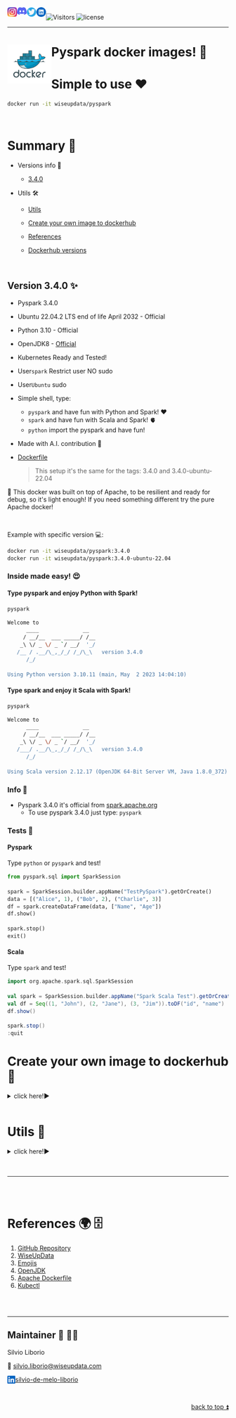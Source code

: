 <a href="https://github.com/wiseupdata/wiseupdata">
  <img align="left" alt="Wise Up Data's Instagram" width="22px" src="https://raw.githubusercontent.com/wiseupdata/wiseupdata/main/assets/instagram.png" />   
</a> 
<a href="https://github.com/wiseupdata/wiseupdata">
  <img align="left" alt="wise Up Data's Discord" width="22px" src="https://raw.githubusercontent.com/wiseupdata/wiseupdata/main/assets/discord.png" />
</a>
<a href="https://github.com/wiseupdata/wiseupdata">
  <img align="left" alt="wise Up Data | Twitter" width="22px" src="https://raw.githubusercontent.com/wiseupdata/wiseupdata/main/assets/twitter.png" />
</a>
<a href="https://github.com/wiseupdata/wiseupdata">
  <img align="left" alt="wise Up Data's LinkedIN" width="22px" src="https://raw.githubusercontent.com/wiseupdata/wiseupdata/main/assets/linkedin.png" />
</a>

![Visitors](https://api.visitorbadge.io/api/visitors?path=https%3A%2F%2Fgithub.com%2Fwiseupdata%2Fpyspark&countColor=%2337d67a&style=flat)
![license](https://img.shields.io/github/license/wiseupdata/pyspark)

---
<a name="readme-top"></a>

<h1>
<img align="left" alt="Docker image" src="https://raw.githubusercontent.com/wiseupdata/pyspark/main/assets/imgs/docker.png" width="100" />

Pyspark docker images! 🚀️

</h1>

# Simple to use ❤️

```bash
docker run -it wiseupdata/pyspark
```

<br>

# Summary 📃

- Versions info 🐍
  - <p align="left"><a href="#version-3.4.0">3.4.0</a></p>
- Utils 🛠️
  - <p align="left"><a href="#ref_util">Utils</a></p>
  - <p align="left"><a href="#ref_build">Create your own image to dockerhub</a></p>
  - <p align="left"><a href="#ref_references">References</a></p>
  - [Dockerhub versions](https://hub.docker.com/r/wiseupdata/pyspark/tags)


<br>

<a name="version-3.4.0"></a>

## Version 3.4.0 ✨️

- Pyspark 3.4.0 
- Ubuntu 22.04.2 LTS end of life April 2032 - Official
- Python 3.10 - Official
- OpenJDK8 - [Official](https://adoptium.net/download/)
- Kubernetes Ready and Tested!
- User`spark` Restrict user NO sudo
- User`Ubuntu` sudo
- Simple shell, type:
  - `pyspark` and have fun with Python and Spark! ❤️
  - `spark` and have fun with Scala and Spark! 🫀
  - `python` import  the pyspark and have fun!
- Made with A.I. contribution 🤖 
- [Dockerfile](https://github.com/wiseupdata/pyspark/blob/main/versions/3.4.0/Dockerfile)

  > This setup it's the same for the tags: 3.4.0 and 3.4.0-ubuntu-22.04


🚀 This docker was built on top of Apache, to be resilient and ready for debug, so it's light enough! If you need something different try the pure Apache docker!

<br>

Example with specific version 💻:
```bash
docker run -it wiseupdata/pyspark:3.4.0
docker run -it wiseupdata/pyspark:3.4.0-ubuntu-22.04
```

### Inside made easy! 😍
#### Type pyspark and enjoy Python with Spark!

```bash
pyspark
```

```bash
Welcome to
      ____              __
     / __/__  ___ _____/ /__
    _\ \/ _ \/ _ `/ __/  '_/
   /__ / .__/\_,_/_/ /_/\_\   version 3.4.0
      /_/

Using Python version 3.10.11 (main, May  2 2023 14:04:10)
```

#### Type spark and enjoy it Scala with Spark!
```bash
pyspark
```

```bash
Welcome to
      ____              __
     / __/__  ___ _____/ /__
    _\ \/ _ \/ _ `/ __/  '_/
   /___/ .__/\_,_/_/ /_/\_\   version 3.4.0
      /_/
         
Using Scala version 2.12.17 (OpenJDK 64-Bit Server VM, Java 1.8.0_372)
```


### Info 🔎
- Pyspark 3.4.0 it's official from [spark.apache.org](https://spark.apache.org/downloads.html)
  - To use pyspark 3.4.0 just type:  `pyspark`

### Tests 🧪

#### Pyspark

Type  `python` or `pyspark` and test!

```python
from pyspark.sql import SparkSession

spark = SparkSession.builder.appName("TestPySpark").getOrCreate()
data = [("Alice", 1), ("Bob", 2), ("Charlie", 3)]
df = spark.createDataFrame(data, ["Name", "Age"])
df.show()

spark.stop()
exit()
```

#### Scala

Type  `spark` and test!

```scala
import org.apache.spark.sql.SparkSession

val spark = SparkSession.builder.appName("Spark Scala Test").getOrCreate()
val df = Seq((1, "John"), (2, "Jane"), (3, "Jim")).toDF("id", "name")
df.show()

spark.stop()
:quit
```


<a name="ref_build"></a>

# Create your own image to dockerhub 🥳
<details>
<summary>
click here!▶️
</summary>


## Simple customization example. 🎢

- Update the `Dockerfile` and run the command bellow
- Build the image

```bash
docker build -t pyspark ./versions/3.4.0 --no-cache
```
- Test the image
```bash
docker run -it --rm pyspark
```

- Force the running for debug mode - Useful for Kubernetes
```bash
docker run --name pyspark -d --rm pyspark bash run
docker exec -it pyspark bash

# Exit and kill
exit
docker rm pyspark -f
```

- Log in to your account 🤜

```bash
docker login -u wiseupdata
```

- Create a tag 🤺

```bash
docker tag pyspark wiseupdata/pyspark
docker tag pyspark wiseupdata/pyspark:3.4.0
docker tag pyspark wiseupdata/pyspark:3.4.0-ubuntu-22.04
docker tag pyspark wiseupdata/pyspark:3.4.0-ubuntu-22.04-jdk8
```

- push your image to dockerhub ♨️
```bash
docker push wiseupdata/pyspark
docker push wiseupdata/pyspark:3.4.0
docker push wiseupdata/pyspark:3.4.0-ubuntu-22.04
docker push wiseupdata/pyspark:3.4.0-ubuntu-22.04-jdk8
```

### Test the image 🎢

```bash
docker run -it wiseupdata/pyspark:3.4.0
```
</details>

<br>

<a name="ref_util"></a>

# Utils 🎁 
<details>
<summary>
click here!▶️
</summary>

list all container
```bash
docker ps -a
```

kill all containers ☠️
```bash
docker rm $(docker ps -a -q) -f
```

list the images
```bash
docker image ls -a
```

delete one image
```bash
docker image rm pyspark -f
```

Delete all images ☠️
```bash
docker image rm  $(docker image ls -a ) -f
```

Force run ☠️
```bash
docker run -it --entrypoint /bin/bash pyspark
```

</details>
<br>
<br>


---
<br>
<br>

<a name="ref_references"></a>

# References 🌍 🗄️

1. [GitHub Repository](https://github.com/wiseupdata/pyspark)
1. [WiseUpData](https://www.wiseupdata.com/)
1. [Emojis](https://github.com/wiseupdata/emojis)
1. [OpenJDK](https://adoptium.net/download/)
1. [Apache Dockerfile](https://github.com/apache/spark/blob/master/resource-managers/kubernetes/docker/src/main/dockerfiles/spark/Dockerfile)
1. [Kubectl](https://kubernetes.io/docs/tasks/tools/install-kubectl-linux/)


<br>
<br>

---

## Maintainer 🤗 👨‍💻

Silvio Liborio

📧 silvio.liborio@wiseupdata.com

<a href="https://www.linkedin.com/in/silvio-de-melo-liborio">silvio-de-melo-liborio <img align="left" alt="LinkedIN" width="18px" src="https://raw.githubusercontent.com/wiseupdata/wsl-latest/main/assets/linkedin.svg" />
</a>

<br>
<p align="right"><a href="#readme-top">back to top ⏫ </a></p>
<br>
<br>
<br>
<br>
